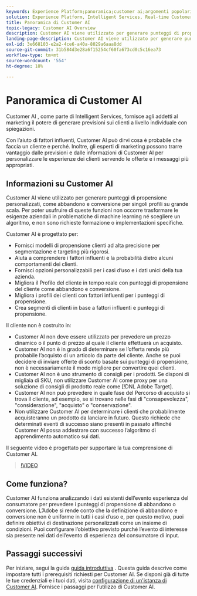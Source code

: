 ```yaml
---
keywords: Experience Platform;panoramica;customer ai;argomenti popolari;panoramica customer ai
solution: Experience Platform, Intelligent Services, Real-time Customer Data Platform
title: Panoramica di Customer AI
topic-legacy: Customer AI Overview
description: Customer AI viene utilizzato per generare punteggi di propensione personalizzati, come abbandono e conversione per singoli profili su grande scala. Per poter usufruire di queste funzioni non occorre trasformare le esigenze aziendali in problematiche di machine learning né scegliere un algoritmo, e non sono richieste formazione o implementazioni specifiche.
landing-page-description: Customer AI viene utilizzato per generare punteggi di propensione personalizzati, come abbandono e conversione per singoli profili su grande scala.
exl-id: 3e668103-e2a2-4ce6-a40a-8029a6aaa8dd
source-git-commit: 31b584d3e28a6f15254cf60fa673cd0c5c16ea73
workflow-type: tm+mt
source-wordcount: '554'
ht-degree: 18%

---
```



# Panoramica di Customer AI

Customer AI , come parte di Intelligent Services, fornisce agli addetti al marketing il potere di generare previsioni sui clienti a livello individuale con spiegazioni.

Con l’aiuto di fattori influenti, Customer AI può dirvi cosa è probabile che faccia un cliente e perché. Inoltre, gli esperti di marketing possono trarre vantaggio dalle previsioni e dalle informazioni di Customer AI per personalizzare le esperienze dei clienti servendo le offerte e i messaggi più appropriati.

## Informazioni su Customer AI

Customer AI viene utilizzato per generare punteggi di propensione personalizzati, come abbandono e conversione per singoli profili su grande scala. Per poter usufruire di queste funzioni non occorre trasformare le esigenze aziendali in problematiche di machine learning né scegliere un algoritmo, e non sono richieste formazione o implementazioni specifiche.

Customer AI è progettato per:

- Fornisci modelli di propensione clienti ad alta precisione per segmentazione e targeting più rigorosi.
- Aiuta a comprendere i fattori influenti e la probabilità dietro alcuni comportamenti dei clienti.
- Fornisci opzioni personalizzabili per i casi d’uso e i dati unici della tua azienda.
- Migliora il Profilo del cliente in tempo reale con punteggi di propensione del cliente come abbandono e conversione.
- Migliora i profili dei clienti con fattori influenti per i punteggi di propensione.
- Crea segmenti di clienti in base a fattori influenti e punteggi di propensione.

Il cliente non è costruito in:

- Customer AI non deve essere utilizzato per prevedere un prezzo dinamico o il punto di prezzo al quale il cliente effettuerà un acquisto.
- Customer AI non è in grado di determinare se l’offerta rende più probabile l’acquisto di un articolo da parte del cliente. Anche se puoi decidere di inviare offerte di sconto basate sui punteggi di propensione, non è necessariamente il modo migliore per convertire quei clienti.
- Customer AI non è uno strumento di consigli per i prodotti. Se disponi di migliaia di SKU, non utilizzare Customer AI come proxy per una soluzione di consigli di prodotto reale come [!DNL Adobe Target].
- Customer AI non può prevedere in quale fase del Percorso di acquisto si trova il cliente, ad esempio, se si trovano nelle fasi di &quot;consapevolezza&quot;, &quot;considerazione&quot;, &quot;acquisto&quot; o &quot;conservazione&quot;.
- Non utilizzare Customer AI per determinare i clienti che probabilmente acquisteranno un prodotto da lanciare in futuro. Questo richiede che determinati eventi di successo siano presenti in passato affinché Customer AI possa addestrare con successo l’algoritmo di apprendimento automatico sui dati.

Il seguente video è progettato per supportare la tua comprensione di Customer AI.

>[!VIDEO](https://video.tv.adobe.com/v/32664?learn=on&quality=12)

## Come funziona?

Customer AI funziona analizzando i dati esistenti dell’evento esperienza del consumatore per prevedere i punteggi di propensione di abbandono o conversione. L’Adobe si rende conto che la definizione di abbandono e conversione non è uniforme in tutti i casi d’uso e, per questo motivo, puoi definire obiettivi di destinazione personalizzati come un insieme di condizioni. Puoi configurare l’obiettivo previsto purché l’evento di interesse sia presente nei dati dell’evento di esperienza del consumatore di input.

## Passaggi successivi

Per iniziare, segui la guida [guida introduttiva](./getting-started.md) . Questa guida descrive come impostare tutti i prerequisiti richiesti per Customer AI. Se disponi già di tutte le tue credenziali e i tuoi dati, visita [configurazione di un&#39;istanza di Customer AI](./user-guide/configure.md). Fornisce i passaggi per l’utilizzo di Customer AI.
